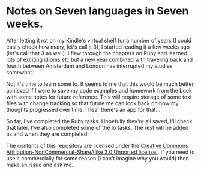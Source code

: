 # Notes on Seven languages in Seven weeks.

After letting it rot on my Kindle's virtual shelf for a number of years (I could easily check how many, let's call it 3), I started reading it a few weeks ago (let's call that 3 as well). I flew through the chapters on Ruby and learned lots of exciting idioms etc but a new year combined with traveling back and fourth between Amsterdam and London has interrupted my studies somewhat.

Not it's time to learn some Io. It seems to me that this would be much better achieved if I were to save my code examples and homework from the book with some notes for future reference. This will require storage of some text files with change tracking so that future me can look back on how my thoughts progressed over time. I hear there's an app for that...

So far, I've completed the Ruby tasks. Hopefully they're all saved, I'll check that later. I've also completed some of the Io tasks. The rest will be added as and when they are completed.

The contents of this repository are licensed under the [Creative Commons Attribution-NonCommercial-ShareAlike 3.0 Unported license.](http://creativecommons.org/licenses/by-nc-sa/3.0/legalcode). If you need to use it commercially for some reason (I can't imagine why you would) then make an issue and ask me.
